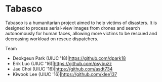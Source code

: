 Tabasco
=======

Tabasco is a humanitarian project aimed to help victims of disasters. It is designed to process aerial-view images from drones and search autonomously for human faces, allowing more victims to be rescued and decreasing workload on rescue dispatchers.

Team
- Deokgeun Park (UIUC '18)|https://github.com/dpark18
- Erik Luo (UIUC '16)|https://github.com/psybuzz
- Jae Choi (UIUC '16)|https://github.com/asdt734
- Kiwook Lee (UIUC '16)|https://github.com/klee137
